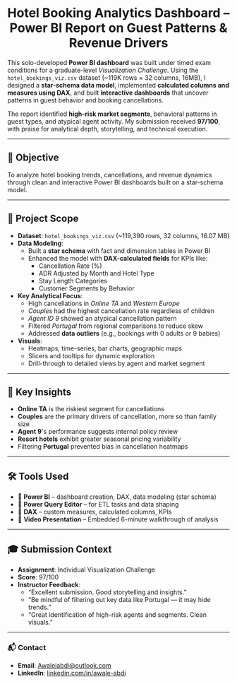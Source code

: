 <h1 align="center">Hotel Booking Analytics Dashboard – Power BI Report on Guest Patterns & Revenue Drivers</h1>

This solo-developed **Power BI dashboard** was built under timed exam conditions for a graduate-level *Visualization Challenge*. Using the `hotel_bookings_viz.csv` dataset (~119K rows × 32 columns, 16MB), I designed a **star-schema data model**, implemented **calculated columns and measures using DAX**, and built **interactive dashboards** that uncover patterns in guest behavior and booking cancellations.

The report identified **high-risk market segments**, behavioral patterns in guest types, and atypical agent activity. My submission received **97/100**, with praise for analytical depth, storytelling, and technical execution.

---

## 🎯 Objective

To analyze hotel booking trends, cancellations, and revenue dynamics through clean and interactive Power BI dashboards built on a star-schema model.

---

## 📁 Project Scope

- **Dataset**: `hotel_bookings_viz.csv` (~119,390 rows, 32 columns, 16.07 MB)
- **Data Modeling**:
  - Built a **star schema** with fact and dimension tables in Power BI
  - Enhanced the model with **DAX-calculated fields** for KPIs like:
    - Cancellation Rate (%)
    - ADR Adjusted by Month and Hotel Type
    - Stay Length Categories
    - Customer Segments by Behavior
- **Key Analytical Focus**:
  - High cancellations in *Online TA* and *Western Europe*
  - *Couples* had the highest cancellation rate regardless of children
  - *Agent ID 9* showed an atypical cancellation pattern
  - Filtered *Portugal* from regional comparisons to reduce skew
  - Addressed **data outliers** (e.g., bookings with 0 adults or 9 babies)
- **Visuals**:
  - Heatmaps, time-series, bar charts, geographic maps
  - Slicers and tooltips for dynamic exploration
  - Drill-through to detailed views by agent and market segment

---

## 🧠 Key Insights

- **Online TA** is the riskiest segment for cancellations  
- **Couples** are the primary drivers of cancellation, more so than family size  
- **Agent 9**'s performance suggests internal policy review  
- **Resort hotels** exhibit greater seasonal pricing variability  
- Filtering **Portugal** prevented bias in cancellation heatmaps

---

## 🛠️ Tools Used

- 🧱 **Power BI** – dashboard creation, DAX, data modeling (star schema)  
- 🧼 **Power Query Editor** – for ETL tasks and data shaping  
- 📐 **DAX** – custom measures, calculated columns, KPIs  
- 🎥 **Video Presentation** – Embedded 6-minute walkthrough of analysis

---

## 🎓 Submission Context

- **Assignment**: Individual Visualization Challenge  
- **Score**: 97/100  
- **Instructor Feedback**:
  - “Excellent submission. Good storytelling and insights.”
  - “Be mindful of filtering out key data like Portugal — it may hide trends.”
  - “Great identification of high-risk agents and segments. Clean visuals.”

---

### 📬 Contact

- **Email**: Awaleiabdi@outlook.com  
- **LinkedIn**: [linkedin.com/in/awale-abdi](https://www.linkedin.com/in/awale-abdi/)
